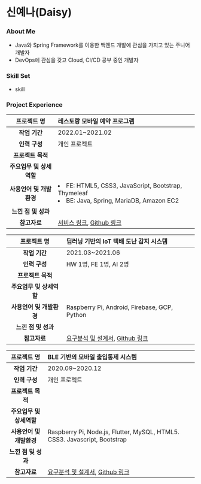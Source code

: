 # 신예나(Daisy)


### About Me
- Java와 Spring Framework를 이용한 백엔드 개발에 관심을 가지고 있는 주니어 개발자
- DevOps에 관심을 갖고 Cloud, CI/CD 공부 중인 개발자

### Skill Set
- skill

### Project Experience
|프로젝트 명|레스토랑 모바일 예약 프로그램|
|:---:|:---|
|**작업 기간**|2022.01~2021.02|
|**인력 구성**|개인 프로젝트|
|**프로젝트 목적**||
|**주요업무 및 상세역할**||
|**사용언어 및 개발환경**|<li>FE: HTML5, CSS3, JavaScript, Bootstrap, Thymeleaf</li><li>BE: Java, Spring, MariaDB, Amazon EC2</li>|
|**느낀 점 및 성과**||
|**참고자료**|[서비스 링크](http://sushicaptain.com), [Github 링크](https://github.com/shinyena/sushi)|

|프로젝트 명|딥러닝 기반의 IoT 택배 도난 감지 시스템|
|:---:|:---|
|**작업 기간**|2021.03~2021.06|
|**인력 구성**|HW 1명, FE 1명, AI 2명|
|**프로젝트 목적**||
|**주요업무 및 상세역할**||
|**사용언어 및 개발환경**|Raspberry Pi, Android, Firebase, GCP, Python|
|**느낀 점 및 성과**||
|**참고자료**|[요구분석 및 설계서](), [Github 링크]()|

|프로젝트 명|BLE 기반의 모바일 출입통제 시스템|
|:---:|:---|
|**작업 기간**|2020.09~2020.12|
|**인력 구성**|개인 프로젝트|
|**프로젝트 목적**||
|**주요업무 및 상세역할**||
|**사용언어 및 개발환경**|Raspberry Pi, Node.js, Flutter, MySQL, HTML5. CSS3. Javascript, Bootstrap|
|**느낀 점 및 성과**||
|**참고자료**|[요구분석 및 설계서](), [Github 링크](https://github.com/shinyena/doorlock)|

